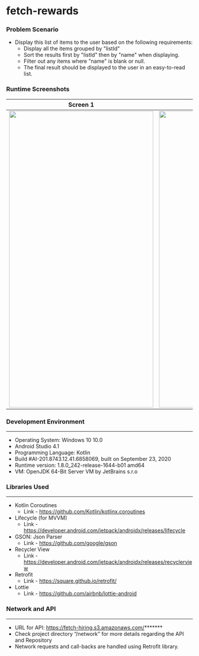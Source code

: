 # fetch-rewards

### Problem Scenario
- Display this list of items to the user based on the following requirements:
    - Display all the items grouped by "listId"
    - Sort the results first by "listId" then by "name" when displaying.
    - Filter out any items where "name" is blank or null.
    - The final result should be displayed to the user in an easy-to-read list.

### Runtime Screenshots

| Screen 1      | Screen 2      |
|------------|-------------|
<img src="https://github.com/kapin-k/fetch-rewards-android/blob/master/assets/Screenshot_Splash_FetchRewards-CodingExercise.jpg" width="389" height="800" /> | <img src="https://github.com/kapin-k/fetch-rewards-android/blob/master/assets/Screenshot_Main_FetchRewards-CodingExercise.jpg" width="389" height="800" />

### Development Environment
-------------

- Operating System: Windows 10 10.0
- Android Studio 4.1
- Programming Language: Kotlin
- Build #AI-201.8743.12.41.6858069, built on September 23, 2020
- Runtime version: 1.8.0_242-release-1644-b01 amd64
- VM: OpenJDK 64-Bit Server VM by JetBrains s.r.o

### Libraries Used
-------------

- Kotlin Coroutines
    - Link - https://github.com/Kotlin/kotlinx.coroutines
- Lifecycle (for MVVM)
    - Link - https://developer.android.com/jetpack/androidx/releases/lifecycle
- GSON: Json Parser
    - Link - https://github.com/google/gson
- Recycler View
    - Link - https://developer.android.com/jetpack/androidx/releases/recyclerview
- Retrofit
    - Link - https://square.github.io/retrofit/
- Lottie
    - Link - https://github.com/airbnb/lottie-android

### Network and API
-------------

- URL for API: https://fetch-hiring.s3.amazonaws.com/*******
- Check project directory “/network” for more details regarding the API and Repository
- Network requests and call-backs are handled using Retrofit library.